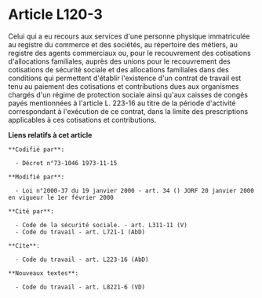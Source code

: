 # Article L120-3

Celui qui a eu recours aux services d'une personne physique immatriculée au registre du commerce et des sociétés, au
répertoire des métiers, au registre des agents commerciaux ou, pour le recouvrement des cotisations d'allocations familiales,
auprès des unions pour le recouvrement des cotisations de sécurité sociale et des allocations familiales dans des conditions
qui permettent d'établir l'existence d'un contrat de travail est tenu au paiement des cotisations et contributions dues aux
organismes chargés d'un régime de protection sociale ainsi qu'aux caisses de congés payés mentionnées à l'article L. 223-16
au titre de la période d'activité correspondant à l'exécution de ce contrat, dans la limite des prescriptions applicables à
ces cotisations et contributions.

**Liens relatifs à cet article**

	**Codifié par**:

	  - Décret n°73-1046 1973-11-15

	**Modifié par**:

	  - Loi n°2000-37 du 19 janvier 2000 - art. 34 () JORF 20 janvier 2000 en vigueur le 1er février 2000

	**Cité par**:

	  - Code de la sécurité sociale. - art. L311-11 (V)
	  - Code du travail - art. L721-1 (AbD)

	**Cite**:

	  - Code du travail - art. L223-16 (AbD)

	**Nouveaux textes**:

	  - Code du travail - art. L8221-6 (VD)
